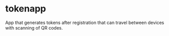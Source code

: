 # tokenapp
 App that generates tokens after registration that can travel between devices with scanning of QR codes.
